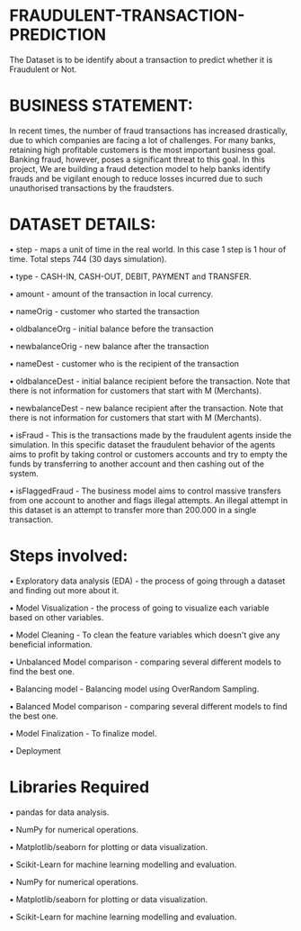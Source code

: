 # FRAUDULENT-TRANSACTION-PREDICTION
The Dataset is to be identify about a transaction to predict whether it is Fraudulent or Not.

# BUSINESS STATEMENT:
In recent times, the number of fraud transactions has increased drastically, due to which companies are facing a lot of challenges. For many banks, retaining high profitable customers is the most important business goal. Banking fraud, however, poses a significant threat to this goal. In this project, We are building a fraud detection model to help banks identify frauds and be vigilant enough to reduce losses incurred due to such unauthorised transactions by the fraudsters.

# DATASET DETAILS:
• step - maps a unit of time in the real world. In this case 1 step is 1 hour of time. Total steps 744 (30 days simulation).

• type - CASH-IN, CASH-OUT, DEBIT, PAYMENT and TRANSFER.

• amount - amount of the transaction in local currency.

• nameOrig - customer who started the transaction

• oldbalanceOrg - initial balance before the transaction

• newbalanceOrig - new balance after the transaction

• nameDest - customer who is the recipient of the transaction

• oldbalanceDest - initial balance recipient before the transaction. Note that there is not information for customers that start with M (Merchants).

• newbalanceDest - new balance recipient after the transaction. Note that there is not information for customers that start with M (Merchants).

• isFraud - This is the transactions made by the fraudulent agents inside the simulation. In this specific dataset the fraudulent behavior of the agents aims to profit by taking control or customers accounts and try to empty the funds by transferring to another account and then cashing out of the system.

• isFlaggedFraud - The business model aims to control massive transfers from one account to another and flags illegal attempts. An illegal attempt in this dataset is an attempt to transfer more than 200.000 in a single transaction.

# Steps involved:
• Exploratory data analysis (EDA) - the process of going through a dataset and finding out more about it.

• Model Visualization - the process of going to visualize each variable based on other variables.

• Model Cleaning - To clean the feature variables which doesn't give any beneficial information.

• Unbalanced Model comparison - comparing several different models to find the best one.

• Balancing model - Balancing model using OverRandom Sampling.

• Balanced Model comparison - comparing several different models to find the best one.

• Model Finalization -  To finalize model.

• Deployment

# Libraries Required
• pandas for data analysis.

• NumPy for numerical operations.

• Matplotlib/seaborn for plotting or data visualization.

• Scikit-Learn for machine learning modelling and evaluation.

• NumPy for numerical operations.

• Matplotlib/seaborn for plotting or data visualization.

• Scikit-Learn for machine learning modelling and evaluation.
